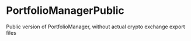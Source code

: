 # PortfolioManagerPublic
Public version of PortfolioManager, without actual crypto exchange export files
